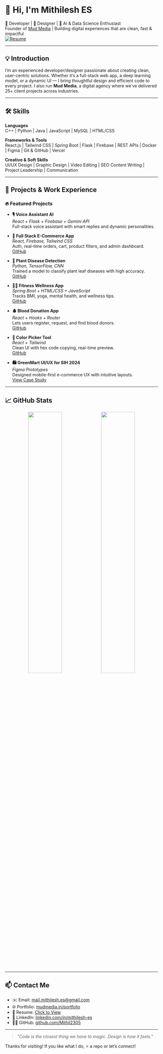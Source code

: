 # 👋 Hi, I'm Mithilesh ES

🚀 Developer | 🎨 Designer | 🧠 AI & Data Science Enthusiast  
Founder of [Mud Media](https://mudmedia.in) | Building digital experiences that are clean, fast & impactful  
[![Resume](https://img.shields.io/badge/Resume-View-blue?style=flat-square&logo=readme)](https://drive.google.com/file/d/1oQFjJxqzWGXGq0utbtbPWbrnisXcbWJn/view?usp=sharing)

---

## 💡 Introduction

I’m an experienced developer/designer passionate about creating clean, user-centric solutions. Whether it’s a full-stack web app, a deep learning model, or a dynamic UI — I bring thoughtful design and efficient code to every project. I also run **Mud Media**, a digital agency where we’ve delivered 25+ client projects across industries.

---

## 🛠️ Skills

**Languages**  
C++ | Python | Java | JavaScript | MySQL | HTML/CSS

**Frameworks & Tools**  
React.js | Tailwind CSS | Spring Boot | Flask | Firebase | REST APIs | Docker | Figma | Git & GitHub | Vercel

**Creative & Soft Skills**  
UI/UX Design | Graphic Design | Video Editing | SEO Content Writing | Project Leadership | Communication

---

## 🧠 Projects & Work Experience

### 🔥 Featured Projects

- **🎙️ Voice Assistant AI**  
  *React + Flask + Firebase + Gemini API*  
  Full-stack voice assistant with smart replies and dynamic personalities.  

- **🛒 Full Stack E-Commerce App**  
  *React, Firebase, Tailwind CSS*  
  Auth, real-time orders, cart, product filters, and admin dashboard.  
  [GitHub](https://github.com/Mithil2305/Full-Stack-E-commerce.git)

- **🌱 Plant Disease Detection**  
  *Python, TensorFlow, CNN*  
  Trained a model to classify plant leaf diseases with high accuracy.  
  [GitHub](https://github.com/Mithil2305/plant_disease_detection.git)

- **🧘‍♂️ Fitness Wellness App**  
  *Spring Boot + HTML/CSS + JavaScript*  
  Tracks BMI, yoga, mental health, and wellness tips.  
  [GitHub](https://github.com/Mithil2305/fitness-wellness-app.git)

- **🩸 Blood Donation App**  
  *React + Hooks + Router*  
  Lets users register, request, and find blood donors.  
  [GitHub](https://github.com/Mithil2305/blood-donation-app.git)

- **🎨 Color Picker Tool**  
  *React + Tailwind*  
  Clean UI with hex code copying, real-time preview.  
  [GitHub](https://github.com/Mithil2305/color-picker.git)

- **🛍️ GreenMart UI/UX for SIH 2024**  
  *Figma Prototypes*  
  Designed mobile-first e-commerce UX with intuitive layouts.  
  [View Case Study](https://mudmedia.in/asserts/projects/uiux/greenmart.pdf)

---

## 📈 GitHub Stats

<p align="center">
  <img src="https://github-readme-stats.vercel.app/api?username=Mithil2305&show_icons=true&theme=radical" width="47%" />
  <img src="https://github-readme-streak-stats.herokuapp.com/?user=Mithil2305&theme=radical" width="47%" />
</p>

---

## 📫 Contact Me

- ✉️ Email: [mail.mithilesh.es@gmail.com](mailto:mail.mithilesh.es@gmail.com)
- 🌐 Portfolio: [mudmedia.in/portfolio](https://mudmedia.in/portfolio)
- 💼 Resume: [Click to View](https://drive.google.com/file/d/1UG5kNhaXU5V1sRrEXAMPLE/view?usp=sharing)
- 🔗 LinkedIn: [linkedin.com/in/mithilesh-es](https://linkedin.com/in/mithilesh-es)
- 🧑‍💻 GitHub: [github.com/Mithil2305](https://github.com/Mithil2305)

---

> _"Code is the closest thing we have to magic. Design is how it feels."_  

Thanks for visiting! If you like what I do, ⭐️ a repo or let’s connect!
